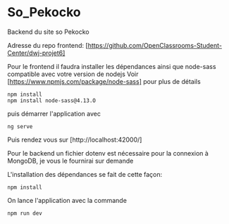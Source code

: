 # So_Pekocko
Backend du site so Pekocko

Adresse du repo frontend: [https://github.com/OpenClassrooms-Student-Center/dwj-projet6]

Pour le frontend il faudra installer les dépendances ainsi que node-sass compatible avec votre version de nodejs 
Voir [https://www.npmjs.com/package/node-sass] pour plus de détails


```
npm install
npm install node-sass@4.13.O
```
puis démarrer l'application avec
```
ng serve
```
Puis rendez vous sur 
[http://localhost:42000/]

Pour le backend un fichier dotenv est nécessaire pour la connexion à MongoDB, je vous le fournirai sur demande

L'installation des dépendances se fait de cette façon:

```
npm install
```
On lance l'application avec la commande
```
npm run dev
```

